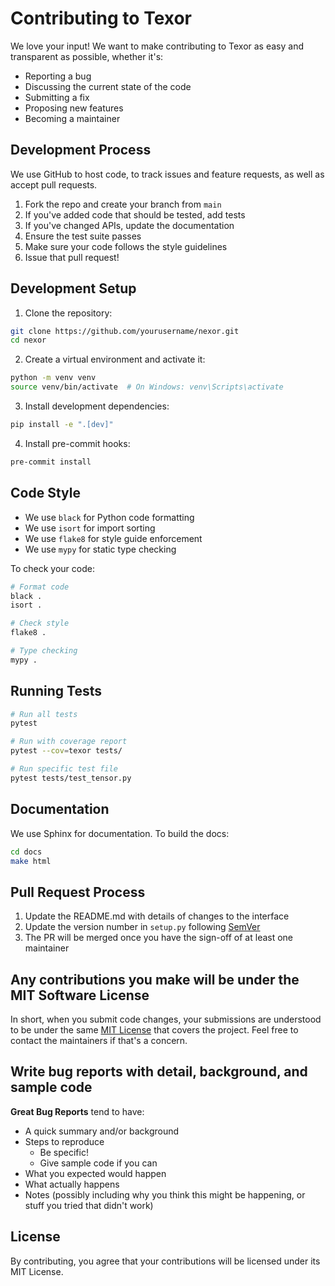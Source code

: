 # Contributing to Texor

We love your input! We want to make contributing to Texor as easy and transparent as possible, whether it's:

- Reporting a bug
- Discussing the current state of the code
- Submitting a fix
- Proposing new features
- Becoming a maintainer

## Development Process

We use GitHub to host code, to track issues and feature requests, as well as accept pull requests.

1. Fork the repo and create your branch from `main`
2. If you've added code that should be tested, add tests
3. If you've changed APIs, update the documentation
4. Ensure the test suite passes
5. Make sure your code follows the style guidelines
6. Issue that pull request!

## Development Setup

1. Clone the repository:
```bash
git clone https://github.com/yourusername/nexor.git
cd nexor
```

2. Create a virtual environment and activate it:
```bash
python -m venv venv
source venv/bin/activate  # On Windows: venv\Scripts\activate
```

3. Install development dependencies:
```bash
pip install -e ".[dev]"
```

4. Install pre-commit hooks:
```bash
pre-commit install
```

## Code Style

- We use `black` for Python code formatting
- We use `isort` for import sorting
- We use `flake8` for style guide enforcement
- We use `mypy` for static type checking

To check your code:
```bash
# Format code
black .
isort .

# Check style
flake8 .

# Type checking
mypy .
```

## Running Tests

```bash
# Run all tests
pytest

# Run with coverage report
pytest --cov=texor tests/

# Run specific test file
pytest tests/test_tensor.py
```

## Documentation

We use Sphinx for documentation. To build the docs:

```bash
cd docs
make html
```

## Pull Request Process

1. Update the README.md with details of changes to the interface
2. Update the version number in `setup.py` following [SemVer](http://semver.org/)
3. The PR will be merged once you have the sign-off of at least one maintainer

## Any contributions you make will be under the MIT Software License

In short, when you submit code changes, your submissions are understood to be under the same [MIT License](http://choosealicense.com/licenses/mit/) that covers the project. Feel free to contact the maintainers if that's a concern.

## Write bug reports with detail, background, and sample code

**Great Bug Reports** tend to have:

- A quick summary and/or background
- Steps to reproduce
  - Be specific!
  - Give sample code if you can
- What you expected would happen
- What actually happens
- Notes (possibly including why you think this might be happening, or stuff you tried that didn't work)

## License

By contributing, you agree that your contributions will be licensed under its MIT License.
